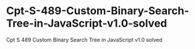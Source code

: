 # Cpt-S-489-Custom-Binary-Search-Tree-in-JavaScript-v1.0-solved
Cpt S 489 Custom Binary Search Tree in JavaScript v1.0 solved
